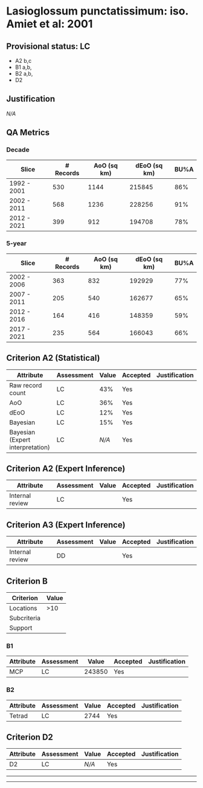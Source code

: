 # Lasioglossum punctatissimum: iso. Amiet et al: 2001
## Provisional status: LC
- A2 b,c
- B1 a,b, 
- B2 a,b, 
- D2

## Justification
*N/A*
## QA Metrics
### Decade
| Slice | # Records | AoO (sq km) | dEoO (sq km) |BU%A |
|---|---|---|---|---|
|1992 - 2001|530|1144|215845|86%|
|2002 - 2011|568|1236|228256|91%|
|2012 - 2021|399|912|194708|78%|
### 5-year
| Slice | # Records | AoO (sq km) | dEoO (sq km) |BU%A |
|---|---|---|---|---|
|2002 - 2006|363|832|192929|77%|
|2007 - 2011|205|540|162677|65%|
|2012 - 2016|164|416|148359|59%|
|2017 - 2021|235|564|166043|66%|
## Criterion A2 (Statistical)
|Attribute|Assessment|Value|Accepted|Justification
|---|---|---|---|---|
|Raw record count|LC|43%|Yes||
|AoO|LC|36%|Yes||
|dEoO|LC|12%|Yes||
|Bayesian|LC|15%|Yes||
|Bayesian (Expert interpretation)|LC|*N/A*|Yes||
## Criterion A2 (Expert Inference)
|Attribute|Assessment|Value|Accepted|Justification
|---|---|---|---|---|
|Internal review|LC||Yes||
## Criterion A3 (Expert Inference)
|Attribute|Assessment|Value|Accepted|Justification
|---|---|---|---|---|
|Internal review|DD||Yes||
## Criterion B
|Criterion| Value|
|---|---|
|Locations|>10|
|Subcriteria||
|Support||
### B1
|Attribute|Assessment|Value|Accepted|Justification
|---|---|---|---|---|
|MCP|LC|243850|Yes||
### B2
|Attribute|Assessment|Value|Accepted|Justification
|---|---|---|---|---|
|Tetrad|LC|2744|Yes||
## Criterion D2
|Attribute|Assessment|Value|Accepted|Justification
|---|---|---|---|---|
|D2|LC|*N/A*|Yes||
---
 ---
 <br><br>
 
